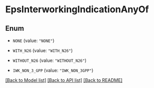 # EpsInterworkingIndicationAnyOf

## Enum


* `NONE` (value: `"NONE"`)

* `WITH_N26` (value: `"WITH_N26"`)

* `WITHOUT_N26` (value: `"WITHOUT_N26"`)

* `IWK_NON_3_GPP` (value: `"IWK_NON_3GPP"`)


[[Back to Model list]](../README.md#documentation-for-models) [[Back to API list]](../README.md#documentation-for-api-endpoints) [[Back to README]](../README.md)


